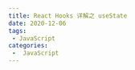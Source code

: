 ```yaml
---
title: React Hooks 详解之 useState
date: 2020-12-06
tags:
 - JavaScript
categories:
 -  JavaScript
---
```

